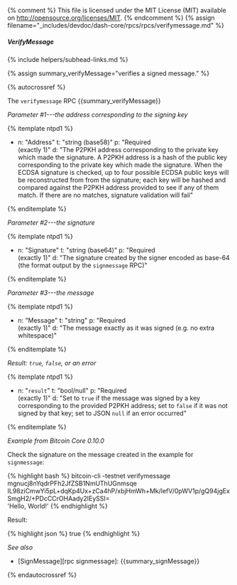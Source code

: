 {% comment %}
This file is licensed under the MIT License (MIT) available on
http://opensource.org/licenses/MIT.
{% endcomment %}
{% assign filename="_includes/devdoc/dash-core/rpcs/rpcs/verifymessage.md" %}

##### VerifyMessage
{% include helpers/subhead-links.md %}

{% assign summary_verifyMessage="verifies a signed message." %}

{% autocrossref %}

The `verifymessage` RPC {{summary_verifyMessage}}

*Parameter #1---the address corresponding to the signing key*

{% itemplate ntpd1 %}
- n: "Address"
  t: "string (base58)"
  p: "Required<br>(exactly 1)"
  d: "The P2PKH address corresponding to the private key which made the signature.  A P2PKH address is a hash of the public key corresponding to the private key which made the signature.  When the ECDSA signature is checked, up to four possible ECDSA public keys will be reconstructed from from the signature; each key will be hashed and compared against the P2PKH address provided to see if any of them match.  If there are no matches, signature validation will fail"

{% enditemplate %}

*Parameter #2---the signature*

{% itemplate ntpd1 %}
- n: "Signature"
  t: "string (base64)"
  p: "Required<br>(exactly 1)"
  d: "The signature created by the signer encoded as base-64 (the format output by the `signmessage` RPC)"

{% enditemplate %}

*Parameter #3---the message*

{% itemplate ntpd1 %}
- n: "Message"
  t: "string"
  p: "Required<br>(exactly 1)"
  d: "The message exactly as it was signed (e.g. no extra whitespace)"

{% enditemplate %}

*Result: `true`, `false`, or an error*

{% itemplate ntpd1 %}
- n: "`result`"
  t: "bool/null"
  p: "Required<br>(exactly 1)"
  d: "Set to `true` if the message was signed by a key corresponding to the provided P2PKH address; set to `false` if it was not signed by that key; set to JSON `null` if an error occurred"

{% enditemplate %}

*Example from Bitcoin Core 0.10.0*

Check the signature on the message created in the example for
`signmessage`:

{% highlight bash %}
bitcoin-cli -testnet verifymessage \
  mgnucj8nYqdrPFh2JfZSB1NmUThUGnmsqe \
  IL98ziCmwYi5pL+dqKp4Ux+zCa4hP/xbjHmWh+Mk/lefV/0pWV1p/gQ94jgExSmgH2/+PDcCCrOHAady2IEySSI= \
  'Hello, World!'
{% endhighlight %}

Result:

{% highlight json %}
true
{% endhighlight %}

*See also*

* [SignMessage][rpc signmessage]: {{summary_signMessage}}

{% endautocrossref %}
